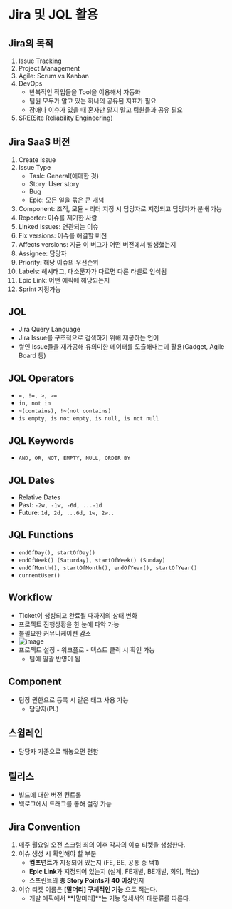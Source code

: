 # Jira 및 JQL 활용
## Jira의 목적
1. Issue Tracking
2. Project Management
3. Agile: Scrum vs Kanban
4. DevOps
   - 반복적인 작업들을 Tool을 이용해서 자동화
   - 팀원 모두가 알고 있는 하나의 공유된 지표가 필요
   - 장애나 이슈가 있을 때 혼자만 알지 말고 팀원들과 공유 필요 
5. SRE(Site Reliability Engineering)

## Jira SaaS 버전
1. Create Issue
2. Issue Type
   - Task: General(애매한 것)
   - Story: User story
   - Bug
   - Epic: 모든 일을 묶은 큰 개념
3. Component: 조직, 모듈 - 리더 지정 시 담당자로 지정되고 담당자가 분배 가능
4. Reporter: 이슈를 제기한 사람
5. Linked Issues: 연관되는 이슈
6. Fix versions: 이슈를 해결할 버전
7. Affects versions: 지금 이 버그가 어떤 버전에서 발생했는지
8. Assignee: 담당자
9. Priority: 해당 이슈의 우선순위
10. Labels: 해시태그, 대소문자가 다르면 다른 라벨로 인식됨
11. Epic Link: 어떤 에픽에 해당되는지
12. Sprint 지정가능

## JQL
- Jira Query Language
- Jira Issue를 구조적으로 검색하기 위해 제공하는 언어
- 쌓인 Issue들을 재가공해 유의미한 데이터를 도출해내는데 활용(Gadget, Agile Board 등)

## JQL Operators
- `=, !=, >, >=`
- `in, not in`
- `~(contains), !~(not contains)`
- `is empty, is not empty, is null, is not null`

## JQL Keywords
- `AND, OR, NOT, EMPTY, NULL, ORDER BY`

## JQL Dates
- Relative Dates
- Past: `-2w, -1w, -6d, ...-1d`
- Future: `1d, 2d, ...6d, 1w, 2w..`

## JQL Functions
- `endOfDay(), startOfDay()`
- `endOfWeek() (Saturday), startOfWeek() (Sunday)`
- `endOfMonth(), startOfMonth(), endOfYear(), startOfYear()`
- `currentUser()`

## Workflow
- Ticket이 생성되고 완료될 때까지의 상태 변화
- 프로젝트 진행상황을 한 눈에 파악 가능
- 불필요한 커뮤니케이션 감소
- ![image](https://github.com/Haaarimmm/TIL/assets/108309396/1b4b44b9-64fa-4925-b2a3-69d5b879c9be)
- 프로젝트 설정 - 워크플로 - 텍스트 클릭 시 확인 가능
  - 팀에 일괄 반영이 됨

## Component
- 팀장 권한으로 등록 시 같은 태그 사용 가능
  - 담당자(PL)

## 스윔레인
- 담당자 기준으로 해놓으면 편함

## 릴리스
- 빌드에 대한 버전 컨트롤
- 백로그에서 드래그를 통해 설정 가능

## Jira Convention
1. 매주 월요일 오전 스크럼 회의 이후 각자의 이슈 티켓을 생성한다.
2. 이슈 생성 시 확인해야 할 부분
    - **컴포넌트**가 지정되어 있는지 (FE, BE, 공통 중 택1)
    - **Epic Link**가 지정되어 있는지 (설계, FE개발, BE개발, 회의, 학습)
    - 스프린트의 **총 Story Points가 40 이상**인지
3. 이슈 티켓 이름은 **[말머리] 구체적인 기능** 으로 적는다.
    - 개발 에픽에서 **[말머리]**는 기능 명세서의 대분류를 따른다.